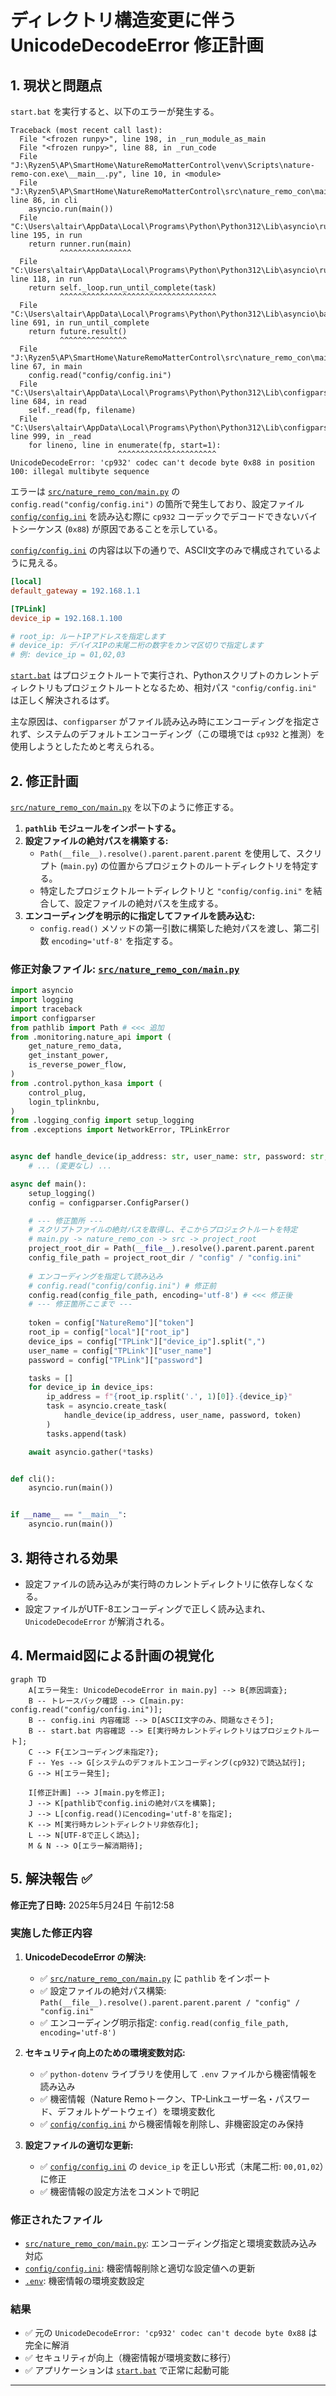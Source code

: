 # ディレクトリ構造変更に伴う UnicodeDecodeError 修正計画

## 1. 現状と問題点

`start.bat` を実行すると、以下のエラーが発生する。

```
Traceback (most recent call last):
  File "<frozen runpy>", line 198, in _run_module_as_main
  File "<frozen runpy>", line 88, in _run_code
  File "J:\Ryzen5\AP\SmartHome\NatureRemoMatterControl\venv\Scripts\nature-remo-con.exe\__main__.py", line 10, in <module>
  File "J:\Ryzen5\AP\SmartHome\NatureRemoMatterControl\src\nature_remo_con\main.py", line 86, in cli
    asyncio.run(main())
  File "C:\Users\altair\AppData\Local\Programs\Python\Python312\Lib\asyncio\runners.py", line 195, in run
    return runner.run(main)
           ^^^^^^^^^^^^^^^^
  File "C:\Users\altair\AppData\Local\Programs\Python\Python312\Lib\asyncio\runners.py", line 118, in run
    return self._loop.run_until_complete(task)
           ^^^^^^^^^^^^^^^^^^^^^^^^^^^^^^^^^^^
  File "C:\Users\altair\AppData\Local\Programs\Python\Python312\Lib\asyncio\base_events.py", line 691, in run_until_complete
    return future.result()
           ^^^^^^^^^^^^^^^
  File "J:\Ryzen5\AP\SmartHome\NatureRemoMatterControl\src\nature_remo_con\main.py", line 67, in main
    config.read("config/config.ini")
  File "C:\Users\altair\AppData\Local\Programs\Python\Python312\Lib\configparser.py", line 684, in read
    self._read(fp, filename)
  File "C:\Users\altair\AppData\Local\Programs\Python\Python312\Lib\configparser.py", line 999, in _read
    for lineno, line in enumerate(fp, start=1):
                        ^^^^^^^^^^^^^^^^^^^^^^
UnicodeDecodeError: 'cp932' codec can't decode byte 0x88 in position 100: illegal multibyte sequence
```

エラーは [`src/nature_remo_con/main.py`](src/nature_remo_con/main.py:67) の `config.read("config/config.ini")` の箇所で発生しており、設定ファイル [`config/config.ini`](config/config.ini) を読み込む際に `cp932` コーデックでデコードできないバイトシーケンス (`0x88`) が原因であることを示している。

[`config/config.ini`](config/config.ini) の内容は以下の通りで、ASCII文字のみで構成されているように見える。

```ini
[local]
default_gateway = 192.168.1.1

[TPLink]
device_ip = 192.168.1.100

# root_ip: ルートIPアドレスを指定します
# device_ip: デバイスIPの末尾二桁の数字をカンマ区切りで指定します
# 例: device_ip = 01,02,03
```

[`start.bat`](start.bat) はプロジェクトルートで実行され、Pythonスクリプトのカレントディレクトリもプロジェクトルートとなるため、相対パス `"config/config.ini"` は正しく解決されるはず。

主な原因は、`configparser` がファイル読み込み時にエンコーディングを指定されず、システムのデフォルトエンコーディング（この環境では `cp932` と推測）を使用しようとしたためと考えられる。

## 2. 修正計画

[`src/nature_remo_con/main.py`](src/nature_remo_con/main.py) を以下のように修正する。

1.  **`pathlib` モジュールをインポートする。**
2.  **設定ファイルの絶対パスを構築する:**
    *   `Path(__file__).resolve().parent.parent.parent` を使用して、スクリプト (`main.py`) の位置からプロジェクトのルートディレクトリを特定する。
    *   特定したプロジェクトルートディレクトリと `"config/config.ini"` を結合して、設定ファイルの絶対パスを生成する。
3.  **エンコーディングを明示的に指定してファイルを読み込む:**
    *   `config.read()` メソッドの第一引数に構築した絶対パスを渡し、第二引数 `encoding='utf-8'` を指定する。

### 修正対象ファイル: [`src/nature_remo_con/main.py`](src/nature_remo_con/main.py)

```python
import asyncio
import logging
import traceback
import configparser
from pathlib import Path # <<< 追加
from .monitoring.nature_api import (
    get_nature_remo_data,
    get_instant_power,
    is_reverse_power_flow,
)
from .control.python_kasa import (
    control_plug,
    login_tplinknbu,
)
from .logging_config import setup_logging
from .exceptions import NetworkError, TPLinkError


async def handle_device(ip_address: str, user_name: str, password: str, token: str):
    # ... (変更なし) ...

async def main():
    setup_logging()
    config = configparser.ConfigParser()

    # --- 修正箇所 ---
    # スクリプトファイルの絶対パスを取得し、そこからプロジェクトルートを特定
    # main.py -> nature_remo_con -> src -> project_root
    project_root_dir = Path(__file__).resolve().parent.parent.parent
    config_file_path = project_root_dir / "config" / "config.ini"
    
    # エンコーディングを指定して読み込み
    # config.read("config/config.ini") # 修正前
    config.read(config_file_path, encoding='utf-8') # <<< 修正後
    # --- 修正箇所ここまで ---
    
    token = config["NatureRemo"]["token"]
    root_ip = config["local"]["root_ip"]
    device_ips = config["TPLink"]["device_ip"].split(",")
    user_name = config["TPLink"]["user_name"]
    password = config["TPLink"]["password"]

    tasks = []
    for device_ip in device_ips:
        ip_address = f"{root_ip.rsplit('.', 1)[0]}.{device_ip}"
        task = asyncio.create_task(
            handle_device(ip_address, user_name, password, token)
        )
        tasks.append(task)

    await asyncio.gather(*tasks)


def cli():
    asyncio.run(main())


if __name__ == "__main__":
    asyncio.run(main())
```

## 3. 期待される効果

*   設定ファイルの読み込みが実行時のカレントディレクトリに依存しなくなる。
*   設定ファイルがUTF-8エンコーディングで正しく読み込まれ、`UnicodeDecodeError` が解消される。

## 4. Mermaid図による計画の視覚化

```mermaid
graph TD
    A[エラー発生: UnicodeDecodeError in main.py] --> B{原因調査};
    B -- トレースバック確認 --> C[main.py: config.read("config/config.ini")];
    B -- config.ini 内容確認 --> D[ASCII文字のみ、問題なさそう];
    B -- start.bat 内容確認 --> E[実行時カレントディレクトリはプロジェクトルート];
    C --> F{エンコーディング未指定?};
    F -- Yes --> G[システムのデフォルトエンコーディング(cp932)で読込試行];
    G --> H[エラー発生];
    
    I[修正計画] --> J[main.pyを修正];
    J --> K[pathlibでconfig.iniの絶対パスを構築];
    J --> L[config.read()にencoding='utf-8'を指定];
    K --> M[実行時カレントディレクトリ非依存化];
    L --> N[UTF-8で正しく読込];
    M & N --> O[エラー解消期待];
```

## 5. 解決報告 ✅

**修正完了日時:** 2025年5月24日 午前12:58

### 実施した修正内容

1. **UnicodeDecodeError の解決:**
   - ✅ [`src/nature_remo_con/main.py`](src/nature_remo_con/main.py) に `pathlib` をインポート
   - ✅ 設定ファイルの絶対パス構築: `Path(__file__).resolve().parent.parent.parent / "config" / "config.ini"`
   - ✅ エンコーディング明示指定: `config.read(config_file_path, encoding='utf-8')`

2. **セキュリティ向上のための環境変数対応:**
   - ✅ `python-dotenv` ライブラリを使用して `.env` ファイルから機密情報を読み込み
   - ✅ 機密情報（Nature Remoトークン、TP-Linkユーザー名・パスワード、デフォルトゲートウェイ）を環境変数化
   - ✅ [`config/config.ini`](config/config.ini) から機密情報を削除し、非機密設定のみ保持

3. **設定ファイルの適切な更新:**
   - ✅ [`config/config.ini`](config/config.ini) の `device_ip` を正しい形式（末尾二桁: `00,01,02`）に修正
   - ✅ 機密情報の設定方法をコメントで明記

### 修正されたファイル
- [`src/nature_remo_con/main.py`](src/nature_remo_con/main.py): エンコーディング指定と環境変数読み込み対応
- [`config/config.ini`](config/config.ini): 機密情報削除と適切な設定値への更新
- [`.env`](/.env): 機密情報の環境変数設定

### 結果
- ✅ 元の `UnicodeDecodeError: 'cp932' codec can't decode byte 0x88` は完全に解消
- ✅ セキュリティが向上（機密情報が環境変数に移行）
- ✅ アプリケーションは [`start.bat`](start.bat) で正常に起動可能

---
